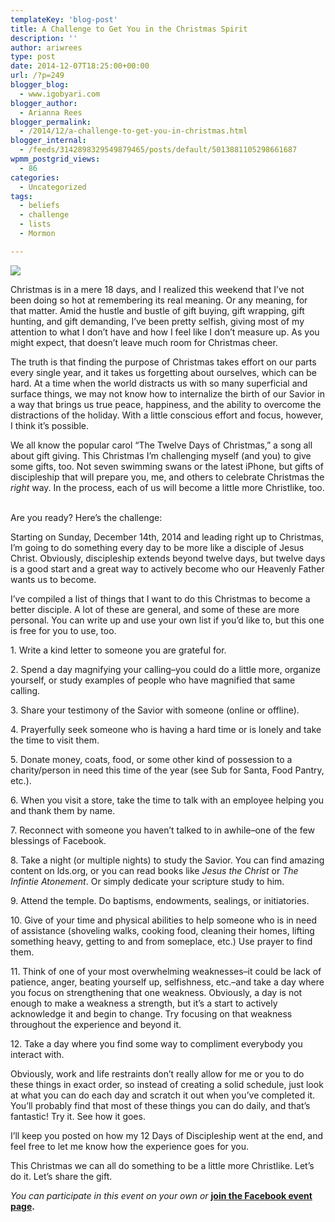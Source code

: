 ```yaml
---
templateKey: 'blog-post'
title: A Challenge to Get You in the Christmas Spirit
description: ''
author: ariwrees
type: post
date: 2014-12-07T18:25:00+00:00
url: /?p=249
blogger_blog:
  - www.igobyari.com
blogger_author:
  - Arianna Rees
blogger_permalink:
  - /2014/12/a-challenge-to-get-you-in-christmas.html
blogger_internal:
  - /feeds/3142898329549879465/posts/default/5013881105298661687
wpmm_postgrid_views:
  - 86
categories:
  - Uncategorized
tags:
  - beliefs
  - challenge
  - lists
  - Mormon

---
```

[![](https://www.igobyari.com/wp-content/uploads/2014/12/122Bdays2Bchallenge.jpg)](https://www.igobyari.com/wp-content/uploads/2014/12/122Bdays2Bchallenge.jpg)

Christmas is in a mere 18 days, and I realized this weekend that I’ve not been doing so hot at remembering its real meaning. Or any meaning, for that matter. Amid the hustle and bustle of gift buying, gift wrapping, gift hunting, and gift demanding, I’ve been pretty selfish, giving most of my attention to what I don’t have and how I feel like I don’t measure up. As you might expect, that doesn’t leave much room for Christmas cheer. 

The truth is that finding the purpose of Christmas takes effort on our parts every single year, and it takes us forgetting about ourselves, which can be hard. At a time when the world distracts us with so many superficial and surface things, we may not know how to internalize the birth of our Savior in a way that brings us true peace, happiness, and the ability to overcome the distractions of the holiday. With a little conscious effort and focus, however, I think it’s possible. 

We all know the popular carol “The Twelve Days of Christmas,” a song all about gift giving. This Christmas I’m challenging myself (and you) to give some gifts, too. Not seven swimming swans or the latest iPhone, but gifts of discipleship that will prepare you, me, and others to celebrate Christmas the _right_ way. In the process, each of us will become a little more Christlike, too.  

Are you ready? Here’s the challenge: 

Starting on Sunday, December 14th, 2014 and leading right up to Christmas, I’m going to do something every day to be more like a disciple of Jesus Christ. Obviously, discipleship extends beyond twelve days, but twelve days is a good start and a great way to actively become who our Heavenly Father wants us to become. 

I’ve compiled a list of things that I want to do this Christmas to become a better disciple. A lot of these are general, and some of these are more personal. You can write up and use your own list if you’d like to, but this one is free for you to use, too. 

1\. Write a kind letter to someone you are grateful for.  

2\. Spend a day magnifying your calling–you could do a little more, organize yourself, or study examples of people who have magnified that same calling. 

3\. Share your testimony of the Savior with someone (online or offline). 

4\. Prayerfully seek someone who is having a hard time or is lonely and take the time to visit them. 

5\. Donate money, coats, food, or some other kind of possession to a charity/person in need this time of the year (see Sub for Santa, Food Pantry, etc.).

6\. When you visit a store, take the time to talk with an employee helping you and thank them by name.

7\. Reconnect with someone you haven’t talked to in awhile–one of the few blessings of Facebook. 

8\. Take a night (or multiple nights) to study the Savior. You can find amazing content on lds.org, or you can read books like _Jesus the Christ_ or _The Infintie Atonement_. Or simply dedicate your scripture study to him.    

9\. Attend the temple. Do baptisms, endowments, sealings, or initiatories. 

10\. Give of your time and physical abilities to help someone who is in need of assistance (shoveling walks, cooking food, cleaning their homes, lifting something heavy, getting to and from someplace, etc.) Use prayer to find them. 

11\. Think of one of your most overwhelming weaknesses–it could be lack of patience, anger, beating yourself up, selfishness, etc.–and take a day where you focus on strengthening that one weakness. Obviously, a day is not enough to make a weakness a strength, but it’s a start to actively acknowledge it and begin to change. Try focusing on that weakness throughout the experience and beyond it.  

12\. Take a day where you find some way to compliment everybody you interact with.  

Obviously, work and life restraints don’t really allow for me or you to do these things in exact order, so instead of creating a solid schedule, just look at what you can do each day and scratch it out when you’ve completed it. You’ll probably find that most of these things you can do daily, and that’s fantastic! Try it. See how it goes.

I’ll keep you posted on how my 12 Days of Discipleship went at the end, and feel free to let me know how the experience goes for you.

This Christmas we can all do something to be a little more Christlike. Let’s do it. Let’s share the gift.   

_You can participate in this event on your own or_ **[join the Facebook event page](https://www.facebook.com/events/561479003982579/?ref_dashboard_filter=upcoming).**